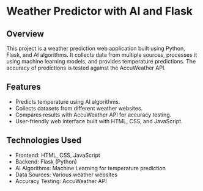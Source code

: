 # Weather Predictor with AI and Flask

## Overview
This project is a weather prediction web application built using Python, Flask, and AI algorithms. It collects data from multiple sources, processes it using machine learning models, and provides temperature predictions. The accuracy of predictions is tested against the AccuWeather API.

## Features
- Predicts temperature using AI algorithms.
- Collects datasets from different weather websites.
- Compares results with AccuWeather API for accuracy testing.
- User-friendly web interface built with HTML, CSS, and JavaScript.

## Technologies Used
- Frontend: HTML, CSS, JavaScript
- Backend: Flask (Python)
- AI Algorithms: Machine Learning for temperature prediction
- Data Sources: Various weather websites
- Accuracy Testing: AccuWeather API

